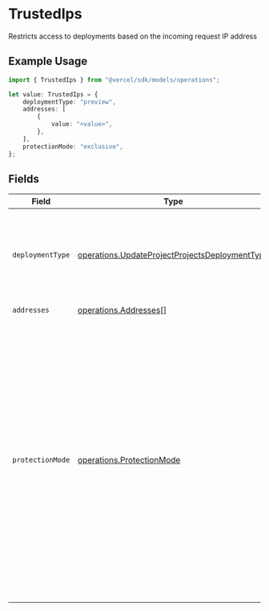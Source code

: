 # TrustedIps

Restricts access to deployments based on the incoming request IP address

## Example Usage

```typescript
import { TrustedIps } from "@vercel/sdk/models/operations";

let value: TrustedIps = {
    deploymentType: "preview",
    addresses: [
        {
            value: "<value>",
        },
    ],
    protectionMode: "exclusive",
};
```

## Fields

| Field                                                                                                                                                                                                                                                                   | Type                                                                                                                                                                                                                                                                    | Required                                                                                                                                                                                                                                                                | Description                                                                                                                                                                                                                                                             |
| ----------------------------------------------------------------------------------------------------------------------------------------------------------------------------------------------------------------------------------------------------------------------- | ----------------------------------------------------------------------------------------------------------------------------------------------------------------------------------------------------------------------------------------------------------------------- | ----------------------------------------------------------------------------------------------------------------------------------------------------------------------------------------------------------------------------------------------------------------------- | ----------------------------------------------------------------------------------------------------------------------------------------------------------------------------------------------------------------------------------------------------------------------- |
| `deploymentType`                                                                                                                                                                                                                                                        | [operations.UpdateProjectProjectsDeploymentType](../../models/operations/updateprojectprojectsdeploymenttype.md)                                                                                                                                                        | :heavy_check_mark:                                                                                                                                                                                                                                                      | Specify if the Trusted IPs will apply to every Deployment Target or just Preview                                                                                                                                                                                        |
| `addresses`                                                                                                                                                                                                                                                             | [operations.Addresses](../../models/operations/addresses.md)[]                                                                                                                                                                                                          | :heavy_check_mark:                                                                                                                                                                                                                                                      | N/A                                                                                                                                                                                                                                                                     |
| `protectionMode`                                                                                                                                                                                                                                                        | [operations.ProtectionMode](../../models/operations/protectionmode.md)                                                                                                                                                                                                  | :heavy_check_mark:                                                                                                                                                                                                                                                      | exclusive: ip match is enough to bypass deployment protection (regardless of other settings). additional: ip must match + any other protection should be also provided (password, vercel auth, shareable link, automation bypass header, automation bypass query param) |